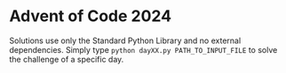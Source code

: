 # Advent of Code 2024
Solutions use only the Standard Python Library and no external dependencies. Simply type ```python dayXX.py PATH_TO_INPUT_FILE``` to solve the challenge of a specific day.
